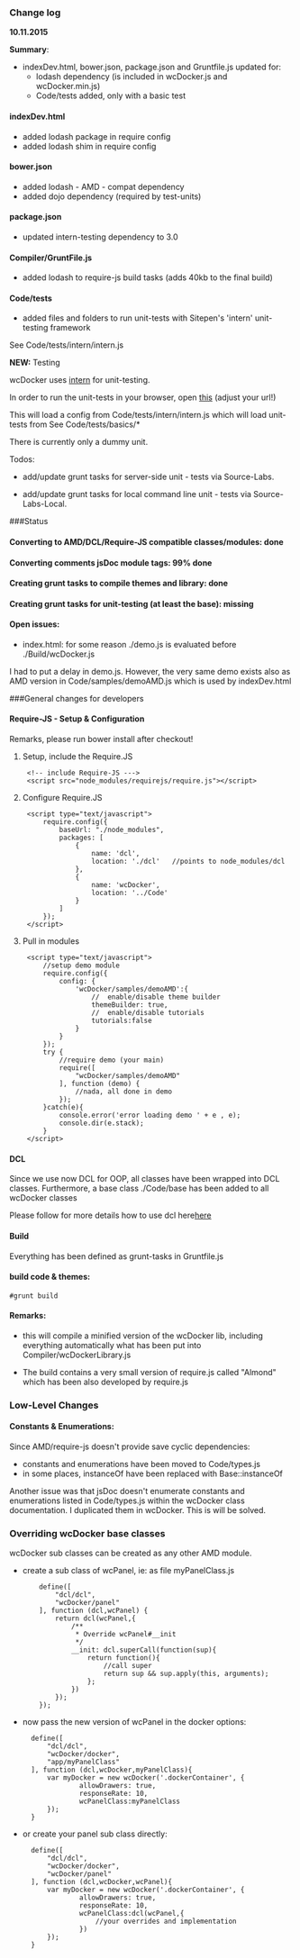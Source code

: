 ### Change log

**10.11.2015**

**Summary**:

- indexDev.html, bower.json, package.json and Gruntfile.js updated for: 
    - lodash dependency (is included in wcDocker.js and wcDocker.min.js)
    - Code/tests added, only with a basic test


#### indexDev.html
- added lodash package in require config
- added lodash shim in require config

#### bower.json

- added lodash - AMD - compat dependency
- added dojo dependency (required by test-units)


#### package.json
 
- updated intern-testing dependency to 3.0

#### Compiler/GruntFile.js

- added lodash to require-js build tasks (adds 40kb to the final build)


#### Code/tests

- added files and folders to run unit-tests with Sitepen's 'intern' unit-testing framework

See Code/tests/intern/intern.js



**NEW:** Testing


wcDocker uses [intern](https://theintern.github.io/) for unit-testing.

In order to run the unit-tests in your browser, open [this](http://localhosts/wcDocker/Compiler/node_modules/intern/client.html?config=../Code/tests/intern/intern) (adjust your url!)

This will load a config from Code/tests/intern/intern.js which will load unit-tests
from See Code/tests/basics/*

There is currently only a dummy unit. 
 
Todos: 

- add/update grunt tasks for server-side unit - tests via Source-Labs.

- add/update grunt tasks for local command line unit - tests via Source-Labs-Local.



###Status

#### Converting to AMD/DCL/Require-JS compatible classes/modules: done
#### Converting comments jsDoc module tags: 99% done
#### Creating grunt tasks to compile themes and library: done
#### Creating grunt tasks for unit-testing (at least the base): missing

#### Open issues:


- index.html: for some reason ./demo.js is evaluated before ./Build/wcDocker.js

I had to put a delay in demo.js. However, the very same demo exists also as AMD version in Code/samples/demoAMD.js
which is used by indexDev.html



###General changes for developers

#### Require-JS - Setup & Configuration

Remarks, please run bower install after checkout!

1. Setup, include the Require.JS

    
        <!-- include Require-JS --->
        <script src="node_modules/requirejs/require.js"></script>
    

2. Configure Require.JS

    
        <script type="text/javascript">    
            require.config({
                baseUrl: "./node_modules",
                packages: [
                    {
                        name: 'dcl',
                        location: './dcl'   //points to node_modules/dcl
                    },
                    {
                        name: 'wcDocker',
                        location: '../Code'
                    }
                ]
            });
        </script>
        

3. Pull in modules

        
        <script type="text/javascript">    
            //setup demo module
            require.config({
                config: {    
                    'wcDocker/samples/demoAMD':{
                        //  enable/disable theme builder
                        themeBuilder: true,
                        //  enable/disable tutorials
                        tutorials:false
                    }
                }
            });            
            try {                
                //require demo (your main)
                require([
                    "wcDocker/samples/demoAMD"
                ], function (demo) {
                    //nada, all done in demo
                });
            }catch(e){
                console.error('error loading demo ' + e , e);
                console.dir(e.stack);
            }
        </script>

#### DCL 

Since we use now DCL for OOP, all classes have been wrapped 
into DCL classes. Furthermore, a base class ./Code/base has been
added to all wcDocker classes
 
Please follow for more details how to use dcl here[here](www.dcljs.org/docs/cheatsheet)


 
#### Build

Everything has been defined as grunt-tasks in Gruntfile.js
 
#### build code & themes:
 
    #grunt build

#### Remarks: 

- this will compile a minified version of the wcDocker lib, including
everything automatically what has been put into Compiler/wcDockerLibrary.js

- The build contains a very small version of require.js called "Almond" which
has been also developed by require.js


### Low-Level Changes

#### Constants & Enumerations: 

Since AMD/require-js doesn't provide save cyclic dependencies:
 
- constants and enumerations have been moved to Code/types.js
- in some places, instanceOf have been replaced with Base::instanceOf

Another issue was that jsDoc doesn't enumerate constants and enumerations
listed in Code/types.js within the wcDocker class documentation. I duplicated
them in wcDocker. This is will be solved.


### Overriding wcDocker base classes

wcDocker sub classes can be created as any other AMD module.
 
- create a sub class of wcPanel, ie: as file myPanelClass.js
  
          
          define([
              "dcl/dcl",
              "wcDocker/panel"
          ], function (dcl,wcPanel) {      
              return dcl(wcPanel,{
                  /**
                   * Override wcPanel#__init
                   */
                  __init: dcl.superCall(function(sup){
                      return function(){
                          //call super
                          return sup && sup.apply(this, arguments);
                      };
                  })
              });
          });
 
 
- now pass the new version of wcPanel in the docker options: 

    
        define([
            "dcl/dcl",
            "wcDocker/docker",
            "app/myPanelClass"
        ], function (dcl,wcDocker,myPanelClass){
            var myDocker = new wcDocker('.dockerContainer', {
                    allowDrawers: true,
                    responseRate: 10,
                    wcPanelClass:myPanelClass
            });
        }
 

- or create your panel sub class directly:

        
        define([
            "dcl/dcl",
            "wcDocker/docker",
            "wcDocker/panel"
        ], function (dcl,wcDocker,wcPanel){
            var myDocker = new wcDocker('.dockerContainer', {
                    allowDrawers: true,
                    responseRate: 10,
                    wcPanelClass:dcl(wcPanel,{
                        //your overrides and implementation
                    })
            });
        }